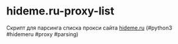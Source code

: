 # hideme.ru-proxy-list
Скрипт для парсинга списка прокси сайта [hideme.ru](http://hideme.ru/proxy-list/) (#python3 #hidemeru #proxy #parsing)
